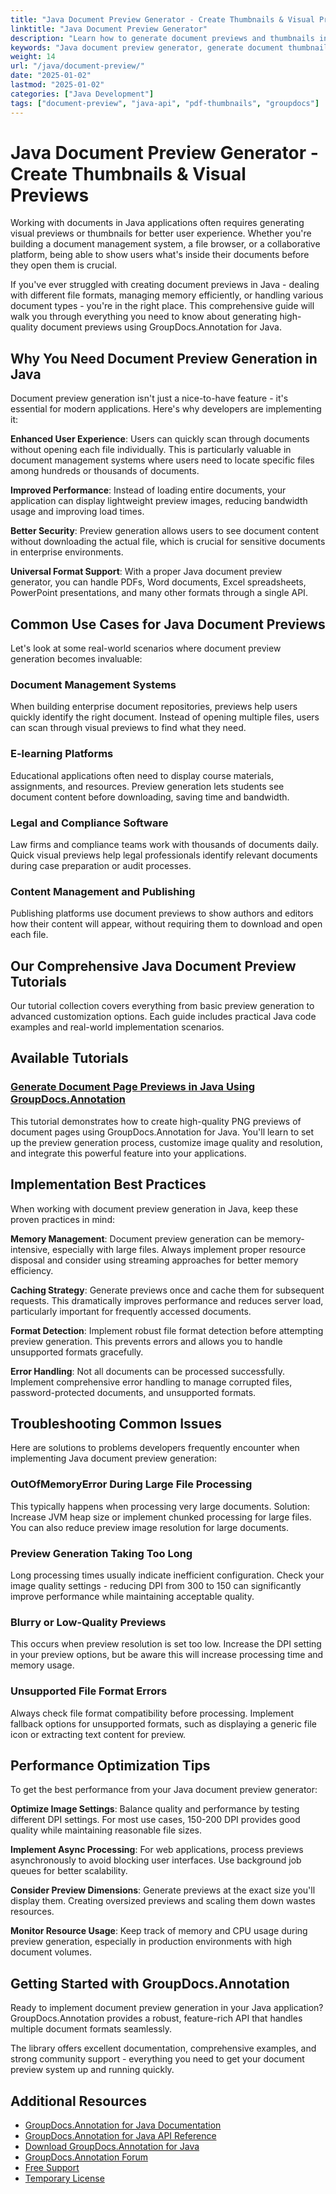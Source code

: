 ```yaml
---
title: "Java Document Preview Generator - Create Thumbnails & Visual Previews"
linktitle: "Java Document Preview Generator"
description: "Learn how to generate document previews and thumbnails in Java using GroupDocs.Annotation. Complete tutorials with code examples for PDF, Word, Excel preview generation."
keywords: "Java document preview generator, generate document thumbnails Java, Java PDF preview API, document visualization Java library, GroupDocs annotation preview"
weight: 14
url: "/java/document-preview/"
date: "2025-01-02"
lastmod: "2025-01-02"
categories: ["Java Development"]
tags: ["document-preview", "java-api", "pdf-thumbnails", "groupdocs"]
---
```


# Java Document Preview Generator - Create Thumbnails & Visual Previews

Working with documents in Java applications often requires generating visual previews or thumbnails for better user experience. Whether you're building a document management system, a file browser, or a collaborative platform, being able to show users what's inside their documents before they open them is crucial.

If you've ever struggled with creating document previews in Java - dealing with different file formats, managing memory efficiently, or handling various document types - you're in the right place. This comprehensive guide will walk you through everything you need to know about generating high-quality document previews using GroupDocs.Annotation for Java.

## Why You Need Document Preview Generation in Java

Document preview generation isn't just a nice-to-have feature - it's essential for modern applications. Here's why developers are implementing it:

**Enhanced User Experience**: Users can quickly scan through documents without opening each file individually. This is particularly valuable in document management systems where users need to locate specific files among hundreds or thousands of documents.

**Improved Performance**: Instead of loading entire documents, your application can display lightweight preview images, reducing bandwidth usage and improving load times.

**Better Security**: Preview generation allows users to see document content without downloading the actual file, which is crucial for sensitive documents in enterprise environments.

**Universal Format Support**: With a proper Java document preview generator, you can handle PDFs, Word documents, Excel spreadsheets, PowerPoint presentations, and many other formats through a single API.

## Common Use Cases for Java Document Previews

Let's look at some real-world scenarios where document preview generation becomes invaluable:

### Document Management Systems
When building enterprise document repositories, previews help users quickly identify the right document. Instead of opening multiple files, users can scan through visual previews to find what they need.

### E-learning Platforms
Educational applications often need to display course materials, assignments, and resources. Preview generation lets students see document content before downloading, saving time and bandwidth.

### Legal and Compliance Software
Law firms and compliance teams work with thousands of documents daily. Quick visual previews help legal professionals identify relevant documents during case preparation or audit processes.

### Content Management and Publishing
Publishing platforms use document previews to show authors and editors how their content will appear, without requiring them to download and open each file.

## Our Comprehensive Java Document Preview Tutorials

Our tutorial collection covers everything from basic preview generation to advanced customization options. Each guide includes practical Java code examples and real-world implementation scenarios.

## Available Tutorials

### [Generate Document Page Previews in Java Using GroupDocs.Annotation](./groupdocs-annotation-java-document-page-previews/)
This tutorial demonstrates how to create high-quality PNG previews of document pages using GroupDocs.Annotation for Java. You'll learn to set up the preview generation process, customize image quality and resolution, and integrate this powerful feature into your applications.

## Implementation Best Practices

When working with document preview generation in Java, keep these proven practices in mind:

**Memory Management**: Document preview generation can be memory-intensive, especially with large files. Always implement proper resource disposal and consider using streaming approaches for better memory efficiency.

**Caching Strategy**: Generate previews once and cache them for subsequent requests. This dramatically improves performance and reduces server load, particularly important for frequently accessed documents.

**Format Detection**: Implement robust file format detection before attempting preview generation. This prevents errors and allows you to handle unsupported formats gracefully.

**Error Handling**: Not all documents can be processed successfully. Implement comprehensive error handling to manage corrupted files, password-protected documents, and unsupported formats.

## Troubleshooting Common Issues

Here are solutions to problems developers frequently encounter when implementing Java document preview generation:

### OutOfMemoryError During Large File Processing
This typically happens when processing very large documents. Solution: Increase JVM heap size or implement chunked processing for large files. You can also reduce preview image resolution for large documents.

### Preview Generation Taking Too Long
Long processing times usually indicate inefficient configuration. Check your image quality settings - reducing DPI from 300 to 150 can significantly improve performance while maintaining acceptable quality.

### Blurry or Low-Quality Previews
This occurs when preview resolution is set too low. Increase the DPI setting in your preview options, but be aware this will increase processing time and memory usage.

### Unsupported File Format Errors
Always check file format compatibility before processing. Implement fallback options for unsupported formats, such as displaying a generic file icon or extracting text content for preview.

## Performance Optimization Tips

To get the best performance from your Java document preview generator:

**Optimize Image Settings**: Balance quality and performance by testing different DPI settings. For most use cases, 150-200 DPI provides good quality while maintaining reasonable file sizes.

**Implement Async Processing**: For web applications, process previews asynchronously to avoid blocking user interfaces. Use background job queues for better scalability.

**Consider Preview Dimensions**: Generate previews at the exact size you'll display them. Creating oversized previews and scaling them down wastes resources.

**Monitor Resource Usage**: Keep track of memory and CPU usage during preview generation, especially in production environments with high document volumes.

## Getting Started with GroupDocs.Annotation

Ready to implement document preview generation in your Java application? GroupDocs.Annotation provides a robust, feature-rich API that handles multiple document formats seamlessly.

The library offers excellent documentation, comprehensive examples, and strong community support - everything you need to get your document preview system up and running quickly.

## Additional Resources

- [GroupDocs.Annotation for Java Documentation](https://docs.groupdocs.com/annotation/java/)
- [GroupDocs.Annotation for Java API Reference](https://reference.groupdocs.com/annotation/java/)
- [Download GroupDocs.Annotation for Java](https://releases.groupdocs.com/annotation/java/)
- [GroupDocs.Annotation Forum](https://forum.groupdocs.com/c/annotation)
- [Free Support](https://forum.groupdocs.com/)
- [Temporary License](https://purchase.groupdocs.com/temporary-license/)
